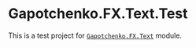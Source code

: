 ﻿# Gapotchenko.FX.Text.Test

This is a test project for [`Gapotchenko.FX.Text`](../../Gapotchenko.FX.Text) module.
